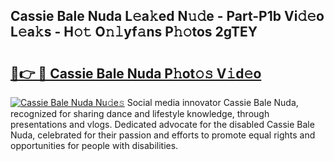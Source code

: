 ## Cassie Bale Nuda L𝚎a𝚔ed N𝚞𝚍e - Part-P1b Vi𝚍𝚎o L𝚎a𝚔s - H𝚘𝚝 O𝚗𝚕yf𝚊ns P𝚑𝚘tos 2gTEY

# <h2><a href="http://kf4i5a.oniu.top/?m=Cassie+Bale+Nuda">🔗👉 🔴 Cassie Bale Nuda P𝚑ot𝚘𝚜 V𝚒d𝚎o</a></h2>

[![Cassie Bale Nuda Nu𝚍e𝚜](https://i.imgur.com/0qMVB7G.gif)](http://kf4i5a.oniu.top/?m=Cassie+Bale+Nuda)
Social media innovator Cassie Bale Nuda, recognized for sharing dance and lifestyle knowledge, through presentations and vlogs. Dedicated advocate for the disabled Cassie Bale Nuda, celebrated for their passion and efforts to promote equal rights and opportunities for people with disabilities.  
